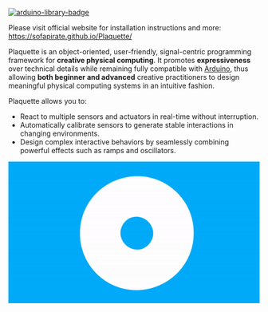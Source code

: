 [![arduino-library-badge](http://www.ardu-badge.com/badge/Plaquette.svg)](http://www.ardu-badge.com/Plaquette)

Please visit official website for installation instructions and more: https://sofapirate.github.io/Plaquette/

Plaquette is an object-oriented, user-friendly, signal-centric programming
framework for **creative physical computing**. It promotes **expressiveness** over
technical details while remaining fully compatible with [Arduino](https://www.arduino.cc/),
thus allowing **both beginner and advanced** creative practitioners to design meaningful
physical computing systems in an intuitive fashion.

Plaquette allows you to:
 * React to multiple sensors and actuators in real-time without interruption.
 * Automatically calibrate sensors to generate stable interactions in changing environments.
 * Design complex interactive behaviors by seamlessly combining powerful effects such as ramps and oscillators.

 ![Plaquette animation](https://github.com/SofaPirate/Plaquette/raw/master/extras/docs/images/Plaquette-LogoTextAnim.gif)

